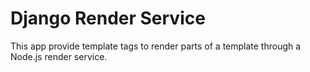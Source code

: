# Django Render Service

This app provide template tags to render parts of a template through a Node.js render service.